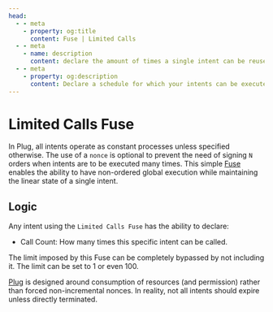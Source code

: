 ```yaml
---
head:
  - - meta
    - property: og:title
      content: Fuse | Limited Calls
  - - meta
    - name: description
      content: declare the amount of times a single intent can be reused.
  - - meta
    - property: og:description
      content: Declare a schedule for which your intents can be executed on.
---
```


# Limited Calls Fuse

In Plug, all intents operate as constant processes unless specified otherwise. The use of a `nonce` is optional to prevent the need of signing `N` orders when intents are to be executed many times. This simple [Fuse](/core/fuses) enables the ability to have non-ordered global execution while maintaining the linear state of a single intent.

## Logic

Any intent using the `Limited Calls Fuse` has the ability to declare:

- Call Count: How many times this specific intent can be called.

The limit imposed by this Fuse can be completely bypassed by not including it. The limit can be set to 1 or even 100.

[Plug](/) is designed around consumption of resources (and permission) rather than forced non-incremental nonces. In reality, not all intents should expire unless directly terminated.
